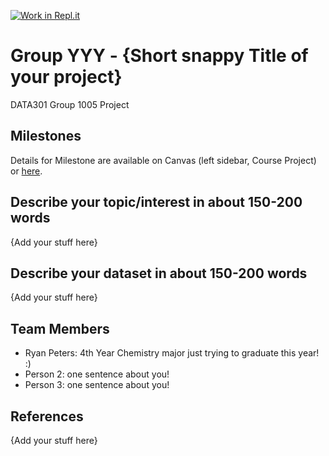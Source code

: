[![Work in Repl.it](https://classroom.github.com/assets/work-in-replit-14baed9a392b3a25080506f3b7b6d57f295ec2978f6f33ec97e36a161684cbe9.svg)](https://classroom.github.com/online_ide?assignment_repo_id=361821&assignment_repo_type=GroupAssignmentRepo)
# Group YYY - {Short snappy Title of your project}

DATA301 Group 1005 Project

## Milestones

Details for Milestone are available on Canvas (left sidebar, Course Project) or [here](https://firas.moosvi.com/courses/data301/project/milestone01.html).

## Describe your topic/interest in about 150-200 words

{Add your stuff here}

## Describe your dataset in about 150-200 words

{Add your stuff here}

## Team Members

- Ryan Peters: 4th Year Chemistry major just trying to graduate this year! :)
- Person 2: one sentence about you!
- Person 3: one sentence about you!

## References

{Add your stuff here}
